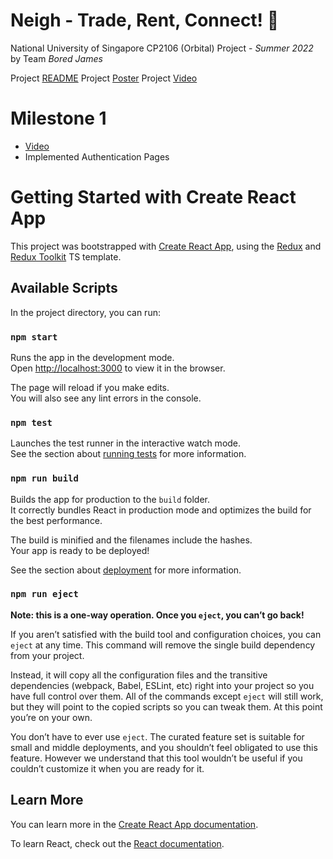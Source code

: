 # Neigh - Trade, Rent, Connect! 🐴

National University of Singapore CP2106 (Orbital) Project - _Summer 2022_
by Team _Bored James_

Project [README](https://docs.google.com/document/d/15vRmp3wTtgiqj6ANLc9oFJSJmXEN42hKuZZc7HTKFNw/edit#heading=h.h7spmjwsqyh9)
Project [Poster](https://user-images.githubusercontent.com/88195289/168090730-9eea1f24-b5e7-45fe-a258-c5816be559d2.png)
Project [Video](https://www.youtube.com/watch?v=fcVpDDmMN8A)

# Milestone 1
- [Video](https://user-images.githubusercontent.com/75428027/170867279-d4a6b8a7-b2f1-46f7-bafe-568d1986cc96.mp4)
- Implemented Authentication Pages


# Getting Started with Create React App

This project was bootstrapped with [Create React App](https://github.com/facebook/create-react-app), using the [Redux](https://redux.js.org/) and [Redux Toolkit](https://redux-toolkit.js.org/) TS template.

## Available Scripts

In the project directory, you can run:

### `npm start`

Runs the app in the development mode.\
Open [http://localhost:3000](http://localhost:3000) to view it in the browser.

The page will reload if you make edits.\
You will also see any lint errors in the console.

### `npm test`

Launches the test runner in the interactive watch mode.\
See the section about [running tests](https://facebook.github.io/create-react-app/docs/running-tests) for more information.

### `npm run build`

Builds the app for production to the `build` folder.\
It correctly bundles React in production mode and optimizes the build for the best performance.

The build is minified and the filenames include the hashes.\
Your app is ready to be deployed!

See the section about [deployment](https://facebook.github.io/create-react-app/docs/deployment) for more information.

### `npm run eject`

**Note: this is a one-way operation. Once you `eject`, you can’t go back!**

If you aren’t satisfied with the build tool and configuration choices, you can `eject` at any time. This command will remove the single build dependency from your project.

Instead, it will copy all the configuration files and the transitive dependencies (webpack, Babel, ESLint, etc) right into your project so you have full control over them. All of the commands except `eject` will still work, but they will point to the copied scripts so you can tweak them. At this point you’re on your own.

You don’t have to ever use `eject`. The curated feature set is suitable for small and middle deployments, and you shouldn’t feel obligated to use this feature. However we understand that this tool wouldn’t be useful if you couldn’t customize it when you are ready for it.

## Learn More

You can learn more in the [Create React App documentation](https://facebook.github.io/create-react-app/docs/getting-started).

To learn React, check out the [React documentation](https://reactjs.org/).
